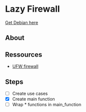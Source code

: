 # Lazy Firewall

[Get Debian here](https://www.debian.org/distrib/)

## About

## Ressources

- [UFW firewall](https://wiki.debian.org/Uncomplicated%20Firewall%20%28ufw%29#Configuration)

## Steps

- [ ] Create use cases
- [X] Create main function
- [ ] Wrap * functions in main_function
